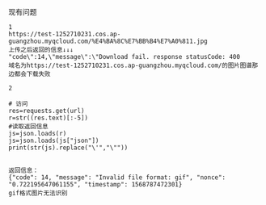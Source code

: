 现有问题

    1
    https://test-1252710231.cos.ap-guangzhou.myqcloud.com/%E4%BA%8C%E7%BB%B4%E7%A0%811.jpg
    上传之后返回的信息↓↓↓
    "code\":14,\"message\":\"Download fail. response statusCode: 400
    域名为https://test-1252710231.cos.ap-guangzhou.myqcloud.com/的图片图谱那边都会下载失败
    
    2

    # 访问
    res=requests.get(url)
    r=str((res.text)[:-5])
    #读取返回信息
    js=json.loads(r)
    js=json.loads(js["json"])
    print(str(js).replace("\'","\""))
    
    
    返回信息：
    {"code": 14, "message": "Invalid file format: gif", "nonce": "0.722195647061155", "timestamp": 1568787472301}
    gif格式图片无法识别
